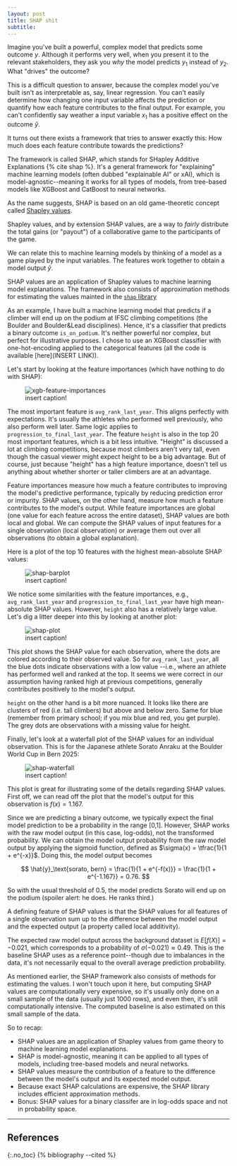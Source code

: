 ```yaml
---
layout: post
title: SHAP shit
subtitle:
---
```


Imagine you've built a powerful, complex model that predicts some outcome $y$. Although it performs very well, when you present it to the relevant stakeholders, they ask you *why* the model predicts $y_1$ instead of $y_2$. What "drives" the outcome?

This is a difficult question to answer, because the complex model you've built isn't as interpretable as, say, linear regression. You can't easily determine how changing one input variable affects the prediction or quantify how each feature contributes to the final output. For example, you can't confidently say weather a input variable $x_1$ has a positive effect on the outcome $\hat{y}$. 

It turns out there exists a framework that tries to answer exactly this: How much does each feature contribute towards the predictions? 

The framework is called SHAP, which stands for SHapley Additive Explanations {% cite shap %}. It's a general framework for "explaining" machine learning models (often dubbed "explainable AI" or xAI), which is model-agnostic--meaning it works for all types of models, from tree-based models like XGBoost and CatBoost to neural networks.

As the name suggests, SHAP is based on an old game-theoretic concept called [Shapley values](https://en.wikipedia.org/wiki/Shapley_value).

Shapley values, and by extension SHAP values, are a way to *fairly* distribute the total gains (or "payout") of a collaborative game to the participants of the game. 

We can relate this to machine learning models by thinking of a model as a game played by the input variables. The features work together to obtain a model output $\hat{y}$. 

SHAP values are an application of Shapley values to machine learning model explanations. The framework also consists of approximation methods for estimating the values mainted in the [`shap` library](https://shap.readthedocs.io/en/latest/index.html)

As an example, I have built a machine learning model that predicts if a climber will end up on the podium at IFSC climbing competitions (the Boulder and Boulder&Lead disciplines). Hence, it's a classifier that predicts a binary outcome `is_on_podium`. It's neither powerful nor complex, but perfect for illustrative purposes. I chose to use an XGBoost classifier with one-hot-encoding applied to the categorical features (all the code is available [here](INSERT LINK)).

Let's start by looking at the feature importances (which have nothing to do with SHAP):
<figure class="figure img-figure">
  <img src="{{ '/assets/images/feature_importances.png' | relative_url }}" alt="xgb-feature-importances" class="img-fluid">
  <figcaption class="figure-caption">
    insert caption!
  </figcaption>
</figure>

The most important feature is `avg_rank_last_year`. This aligns perfectly with expectations. It's usually the athletes who performed well previously, who also perform well later. Same logic applies to `progression_to_final_last_year`. The feature `height` is also in the top 20 most important features, which is a bit less intuitive. "Height" is discussed a lot at climbing competitions, because most climbers aren't very tall, even though the casual viewer might expect height to be a big advantage. But of course, just because "height" has a high feature importance, doesn't tell us anything about whether shorter or taller climbers are at an advantage. 

Feature importances measure how much a feature contributes to improving the model's predictive performance, typically by reducing prediction error or impurity. SHAP values, on the other hand, measure how much a feature contributes to the model's output. While feature importances are global (one value for each feature across the entire dataset), SHAP values are both local and global. We can compute the SHAP values of input features for a single observation (local observation) or average them out over all observations (to obtain a global explanation). 

Here is a plot of the top 10 features with the highest mean-absolute SHAP values:

<figure class="figure img-figure">
  <img src="{{ '/assets/images/shap_barplot.png' | relative_url }}" alt="shap-barplot" class="img-fluid">
  <figcaption class="figure-caption">
    insert caption!
  </figcaption>
</figure>

We notice some similarities with the feature importances, e.g., `avg_rank_last_year` and `progression_to_final_last_year` have high mean-absolute SHAP values. However, `height` also has a relatively large value. Let's dig a litter deeper into this by looking at another plot:

<figure class="figure img-figure">
  <img src="{{ '/assets/images/shap_plot.png' | relative_url }}" alt="shap-plot" class="img-fluid">
  <figcaption class="figure-caption">
    insert caption!
  </figcaption>
</figure>

This plot shows the SHAP value for each observation, where the dots are colored according to their observed value. So for `avg_rank_last_year`, all the blue dots indicate observations with a low value --i.e., where an athlete has performed well and ranked at the top. It seems we were correct in our assumption having ranked high at previous competitions, generally contributes positively to the model's output.

`height` on the other hand is a bit more nuanced. It looks like there are clusters of red (i.e. tall climbers) but above and below zero. Same for blue (remember from primary school; if you mix blue and red, you get purple). The grey dots are observations with a missing value for height. 

Finally, let's look at a waterfall plot of the SHAP values for an individual observation. This is for the Japanese athlete Sorato Anraku at the Boulder World Cup in Bern 2025:

<figure class="figure img-figure">
  <img src="{{ '/assets/images/shap_waterfall_sorato.png' | relative_url }}" alt="shap-waterfall" class="img-fluid">
  <figcaption class="figure-caption">
    insert caption!
  </figcaption>
</figure>

This plot is great for illustrating some of the details regarding SHAP values. First off, we can read off the plot that the model's output for this observation is $f(x) = 1.167$. 

Since we are predicting a binary outcome, we typically expect the final model prediction to be a probability in the range [0,1]. However, SHAP works with the raw model output (in this case, log-odds), not the transformed probability.
We can obtain the model output probability from the raw model output by applying the sigmoid function, defined as $\sigma(x) = \tfrac{1}{1 + e^{-x}}$. Doing this, the model output becomes

$$
\hat{y}_\text{sorato, bern} = \frac{1}{1 + e^{-f(x)}} = \frac{1}{1 + e^{-1.167}} = 0.76.
$$

So with the usual threshold of $0.5$, the model predicts Sorato will end up on the podium (spoiler alert: he does. He ranks third.) 

A defining feature of SHAP values is that the SHAP values for all features of a single observation sum up to the difference between the model output and the expected output (a property called local additivity).

The expected raw model output across the background dataset is $E[f(X)]=−0.021$, which corresponds to a probability of $\sigma(−0.021)≈0.49$. This is the baseline SHAP uses as a reference point--though due to imbalances in the data, it's not necessarily equal to the overall average prediction probability.

As mentioned earlier, the SHAP framework also consists of methods for estimating the values. I won't touch upon it here, but computing SHAP values are computationally very expensive, so it's usually only done on a small sample of the data (usually just 1000 rows), and even then, it's still computationally intensive. The computed baseline is also estimated on this small sample of the data. 

So to recap:
- SHAP values are an application of Shapley values from game theory to machine learning model explanations.
- SHAP is model-agnostic, meaning it can be applied to all types of models, including tree-based models and neural networks.
- SHAP values measure the contribution of a feature to the difference between the model's output and its expected model output. 
- Because exact SHAP calculations are expensive, the SHAP library includes efficient approximation methods.
- Bonus: SHAP values for a binary classifer are in log-odds space and not in probability space.

---

## References
{:.no_toc}
{% bibliography --cited %}